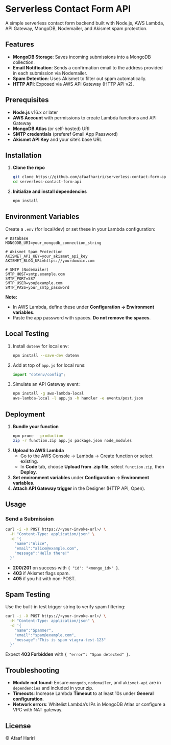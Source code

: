 # Serverless Contact Form API

A simple serverless contact form backend built with Node.js, AWS Lambda, API Gateway, MongoDB, Nodemailer, and Akismet spam protection.

## Features

- **MongoDB Storage**: Saves incoming submissions into a MongoDB collection.
- **Email Notification**: Sends a confirmation email to the address provided in each submission via Nodemailer.
- **Spam Detection**: Uses Akismet to filter out spam automatically.
- **HTTP API**: Exposed via AWS API Gateway (HTTP API v2).

## Prerequisites

- **Node.js** v16.x or later
- **AWS Account** with permissions to create Lambda functions and API Gateway
- **MongoDB Atlas** (or self-hosted) URI
- **SMTP credentials** (preferef Gmail App Password)
- **Akismet API Key** and your site’s base URL

## Installation

1. **Clone the repo**
   ```bash
   git clone https://github.com/afaafhariri/serverless-contact-form-api.git
   cd serverless-contact-form-api
   ```
2. **Initialize and install dependencies**
   ```bash
   npm install
   ```

## Environment Variables

Create a `.env` (for local/dev) or set these in your Lambda configuration:

```dotenv
# Database
MONGODB_URI=your_mongodb_connection_string

# Akismet Spam Protection
AKISMET_API_KEY=your_akismet_api_key
AKISMET_BLOG_URL=https://yourdomain.com

# SMTP (Nodemailer)
SMTP_HOST=smtp.example.com
SMTP_PORT=587
SMTP_USER=you@example.com
SMTP_PASS=your_smtp_password
```

**Note:**

- In AWS Lambda, define these under **Configuration → Environment variables**.
- Paste the app password with spaces. **Do not remove the spaces**.

## Local Testing

1. Install `dotenv` for local env:
   ```bash
   npm install --save-dev dotenv
   ```
2. Add at top of `app.js` for local runs:
   ```js
   import "dotenv/config";
   ```
3. Simulate an API Gateway event:
   ```bash
   npm install -g aws-lambda-local
   aws-lambda-local -l app.js -h handler -e events/post.json
   ```

## Deployment

1. **Bundle your function**
   ```bash
   npm prune --production
   zip -r function.zip app.js package.json node_modules
   ```
2. **Upload to AWS Lambda**
   - Go to the AWS Console → Lambda → Create function or select existing.
   - In **Code** tab, choose **Upload from .zip file**, select `function.zip`, then **Deploy**.
3. **Set environment variables** under **Configuration → Environment variables**.
4. **Attach API Gateway trigger** in the Designer (HTTP API, Open).

## Usage

### Send a Submission

```bash
curl -i -X POST https://<your-invoke-url>/ \
  -H "Content-Type: application/json" \
  -d '{
    "name":"Alice",
    "email":"alice@example.com",
    "message":"Hello there!"
  }'
```

- **200/201** on success with `{ "id": "<mongo_id>" }`.
- **403** if Akismet flags spam.
- **405** if you hit with non-POST.

## Spam Testing

Use the built-in test trigger string to verify spam filtering:

```bash
curl -i -X POST https://<your-invoke-url>/ \
  -H "Content-Type: application/json" \
  -d '{
    "name":"Spammer",
    "email":"spam@example.com",
    "message":"This is spam viagra-test-123"
  }'
```

Expect **403 Forbidden** with `{ "error": "Spam detected" }`.

## Troubleshooting

- **Module not found**: Ensure `mongodb`, `nodemailer`, and `akismet-api` are in `dependencies` and included in your zip.
- **Timeouts**: Increase Lambda **Timeout** to at least 10s under **General configuration**.
- **Network errors**: Whitelist Lambda’s IPs in MongoDB Atlas or configure a VPC with NAT gateway.

## License

© Afaaf Hariri
